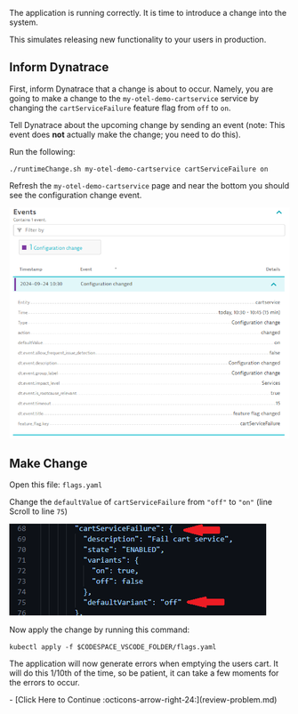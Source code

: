 The application is running correctly. It is time to introduce a change into the system.

This simulates releasing new functionality to your users in production.

## Inform Dynatrace

First, inform Dynatrace that a change is about to occur.
Namely, you are going to make a change to the `my-otel-demo-cartservice` service 
by changing the `cartServiceFailure` feature flag from `off` to `on`.

Tell Dynatrace about the upcoming change by sending an event (note: This event does **not** actually make the change; you need to do this).

Run the following:

```
./runtimeChange.sh my-otel-demo-cartservice cartServiceFailure on
```

Refresh the `my-otel-demo-cartservice` page and near the bottom you should see the configuration change event.

![configuration changed event](images/configuration-change-event.png)

## Make Change

Open this file: `flags.yaml`

Change the `defaultValue` of `cartServiceFailure` from `"off"` to `"on"` (line Scroll to line `75`)

![feature flag YAML](images/change-feature-flag.png)

Now apply the change by running this command:

```
kubectl apply -f $CODESPACE_VSCODE_FOLDER/flags.yaml
```

The application will now generate errors when emptying the users cart.
It will do this 1/10th of the time, so be patient, it can take a few moments for the errors to occur.

<div class="grid cards" markdown>
- [Click Here to Continue :octicons-arrow-right-24:](review-problem.md)
</div>
